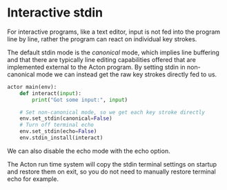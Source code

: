 # Interactive stdin

For interactive programs, like a text editor, input is not fed into the program
line by line, rather the program can react on individual key strokes.

The default stdin mode is the *canonical* mode, which implies line buffering and
that there are typically line editing capabilities offered that are implemented
external to the Acton program. By setting stdin in non-canonical mode we can
instead get the raw key strokes directly fed to us.

```python
actor main(env):
    def interact(input):
        print("Got some input:", input)

    # Set non-canonical mode, so we get each key stroke directly
    env.set_stdin(canonical=False)
    # Turn off terminal echo
    env.set_stdin(echo=False)
    env.stdin_install(interact)
```

We can also disable the echo mode with the echo option.

The Acton run time system will copy the stdin terminal settings on startup and
restore them on exit, so you do not need to manually restore terminal echo for
example.
